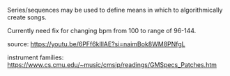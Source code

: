 Series/sequences may be used to define means in which to algorithmically create songs.

Currently need fix for changing bpm from 100 to range of 96-144.

source: https://youtu.be/6PFf6klllAE?si=naimBok8WM8PNfgL

instrument families: https://www.cs.cmu.edu/~music/cmsip/readings/GMSpecs_Patches.htm
